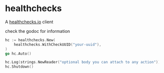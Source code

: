 # healthchecks

A [healthchecks.io](https://github.com/healthchecks/healthchecks) client

check the godoc for information

```go
hc := healthchecks.New(
    healthchecks.WithCheckUUID("your-uuid"),
)
go hc.Auto()

hc.Log(strings.NewReader("optional body you can attach to any action"))
hc.Shutdown()
```
